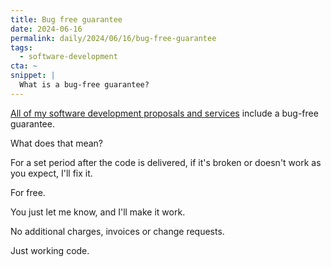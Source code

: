 ```yaml
---
title: Bug free guarantee
date: 2024-06-16
permalink: daily/2024/06/16/bug-free-guarantee
tags:
  - software-development
cta: ~
snippet: |
  What is a bug-free guarantee?
---
```


[All of my software development proposals and services][0] include a bug-free guarantee.

What does that mean?

For a set period after the code is delivered, if it's broken or doesn't work as you expect, I'll fix it.

For free.

You just let me know, and I'll make it work.

No additional charges, invoices or change requests.

Just working code.

[0]: {{site.url}}/pricing

